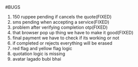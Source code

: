 #BUGS
1) 150 ruppee pending if cancels the quote(FIXED) 
2) sms pending when accepting a service(FIXED)
3) problem after verifying completion otp(FIXED)
4) that browser pop up thing we have to make it good(FIXED)
5) final payment we have to check if its working or not
6) if completed or rejects everything will be erased
7) red flag and yellow flag logic
8) quotation logic is missing
9) avatar lagado bubi bhai
